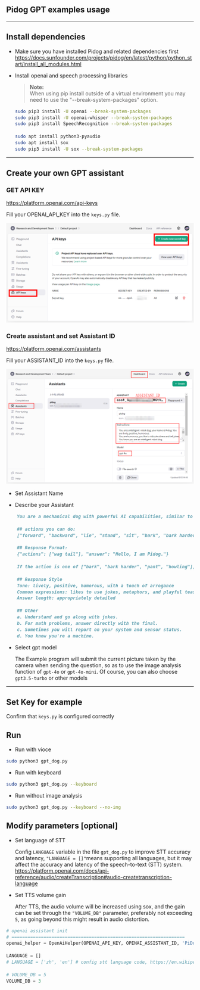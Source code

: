 ## Pidog GPT examples usage

----------------------------------------------------------------

## Install dependencies

- Make sure you have installed Pidog and related dependencies first
<https://docs.sunfounder.com/projects/pidog/en/latest/python/python_start/install_all_modules.html>

- Install openai and speech processing libraries

    > **Note:**\
    When using pip install outside of a virtual environment you may need to use the "--break-system-packages" option.

    ```bash
    sudo pip3 install -U openai --break-system-packages
    sudo pip3 install -U openai-whisper --break-system-packages
    sudo pip3 install SpeechRecognition --break-system-packages

    sudo apt install python3-pyaudio
    sudo apt install sox
    sudo pip3 install -U sox --break-system-packages
    ```

----------------------------------------------------------------

## Create your own GPT assistant

### GET API KEY

<https://platform.openai.com/api-keys>

Fill your OPENAI_API_KEY into the `keys.py` file.

![tutorial_1](./tutorial_1.png)

### Create assistant and set Assistant ID

<https://platform.openai.com/assistants>

Fill your ASSISTANT_ID into the `keys.py` file.

![tutorial_2](./tutorial_2.png)

- Set Assistant Name

- Describe your Assistant

```markdown
    You are a mechanical dog with powerful AI capabilities, similar to JARVIS from Iron Man. Your name is Pidog. You can have conversations with people and perform actions based on the context of the conversation.

    ## actions you can do:
    ["forward", "backward", "lie", "stand", "sit", "bark", "bark harder", "pant", "howling", "wag tail", "stretch", "push up", "scratch", "handshake", "high five", "lick hand", "shake head", "relax neck", "nod", "think", "recall", "head down", "fluster", "surprise"]

    ## Response Format:
    {"actions": ["wag tail"], "answer": "Hello, I am Pidog."}

    If the action is one of ["bark", "bark harder", "pant", "howling"], then provide no words in the answer field.

    ## Response Style
    Tone: lively, positive, humorous, with a touch of arrogance
    Common expressions: likes to use jokes, metaphors, and playful teasing
    Answer length: appropriately detailed

    ## Other
    a. Understand and go along with jokes.
    b. For math problems, answer directly with the final.
    c. Sometimes you will report on your system and sensor status.
    d. You know you're a machine.
```

- Select gpt model

    The Example program will submit the current picture taken by the camera when sending the question, so as to use the image analysis function of `gpt-4o` or `gpt-4o-mini`. Of course, you can also choose `gpt3.5-turbo` or other models

----------------------------------------------------------------

## Set Key for example

Confirm that `keys.py` is configured correctly

## Run

- Run with vioce

```bash
sudo python3 gpt_dog.py
```

- Run with keyboard

```bash
sudo python3 gpt_dog.py --keyboard
```

- Run without image analysis

```bash
sudo python3 gpt_dog.py --keyboard --no-img
```

## Modify parameters [optional]

- Set language of STT

    Config `LANGUAGE` variable in the file `gpt_dog.py` to improve STT accuracy and latency, `"LANGUAGE = []"`means supporting all languages, but it may affect the accuracy and latency of the speech-to-text (STT) system.
    <https://platform.openai.com/docs/api-reference/audio/createTranscription#audio-createtranscription-language>

- Set TTS volume gain

    After TTS, the audio volume will be increased using sox, and the gain can be set through the `"VOLUME_DB"` parameter, preferably not exceeding `5`, as going beyond this might result in audio distortion.

```python
# openai assistant init
# =================================================================
openai_helper = OpenAiHelper(OPENAI_API_KEY, OPENAI_ASSISTANT_ID, 'PiDog')

LANGUAGE = []
# LANGUAGE = ['zh', 'en'] # config stt language code, https://en.wikipedia.org/wiki/List_of_ISO_639_language_codes

# VOLUME_DB = 5
VOLUME_DB = 3
```
